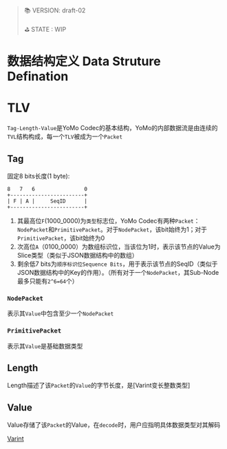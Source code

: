 > 📚 VERSION: draft-02
>
> ⛳️ STATE  : WIP

# 数据结构定义 Data Struture Defination

TLV
===

`Tag-Length-Value`是YoMo Codec的基本结构，YoMo的内部数据流是由连续的`TVL`结构构成，每一个`TLV`被成为一个`Packet`

## Tag

固定8 bits长度(1 byte):

```
8   7   6                0
+------------------------+
| F | A |     SeqID      |
+------------------------+
```

1. 其最高位`F`(1000_0000)为`类型`标志位，YoMo Codec有两种`Packet`：`NodePacket`和`PrimitivePacket`。对于`NodePacket`，该bit始终为1；对于`PrimitivePacket`，该bit始终为0
1. 次高位`A`（0100_0000）为数组标识位，当该位为1时，表示该节点的Value为Slice类型（类似于JSON数据结构中的数组）
1. 剩余低7 bits为`顺序标识位Sequence Bits`，用于表示该节点的SeqID（类似于JSON数据结构中的Key的作用）。（所有对于一个`NodePacket`，其Sub-Node最多只能有`2^6=64`个）

### `NodePacket`

表示其`Value`中包含至少一个`NodePacket`

### `PrimitivePacket`

表示其`Value`是基础数据类型

## Length

Length描述了该`Packet`的`Value`的字节长度，是[Varint变长整数类型]

## Value

Value存储了该`Packet`的Value，在`decode`时，用户应指明具体数据类型对其解码

[Varint](SPEC-02.md#varint)
